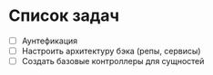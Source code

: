 <h1>Список задач</h1>

- [ ] Аунтефикация
- [ ] Настроить архитектуру бэка (репы, сервисы)
- [ ] Создать базовые контроллеры для сущностей